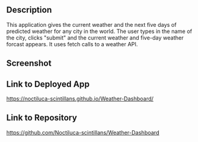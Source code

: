 ## Description

This application gives the current weather and the next five days of predicted weather for any city in the world. The user types in the name of the city, clicks "submit" and the current weather and five-day weather forcast appears. It uses fetch calls to a weather API.

## Screenshot

## Link to Deployed App

https://noctiluca-scintillans.github.io/Weather-Dashboard/

## Link to Repository

https://github.com/Noctiluca-scintillans/Weather-Dashboard
